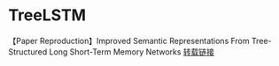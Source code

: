 # TreeLSTM
【Paper Reproduction】Improved Semantic Representations From Tree-Structured Long Short-Term Memory Networks
[转载链接](https://www.bilibili.com/video/BV1Pg411D7vD/?spm_id_from=333.337.search-card.all.click&vd_source=a9e6bbd0fa797cc8de8d6786ebe8be8d)
